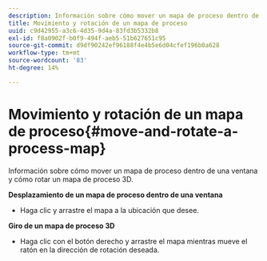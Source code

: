 ```yaml
---
description: Información sobre cómo mover un mapa de proceso dentro de una ventana y cómo rotar un mapa de proceso 3D.
title: Movimiento y rotación de un mapa de proceso
uuid: c9d42955-a3c6-4d35-9d4a-83fd3b5332b8
exl-id: f8a0902f-b0f9-494f-aeb5-51b627651c95
source-git-commit: d9df90242ef96188f4e4b5e6d04cfef196b0a628
workflow-type: tm+mt
source-wordcount: '83'
ht-degree: 14%

---
```


# Movimiento y rotación de un mapa de proceso{#move-and-rotate-a-process-map}

Información sobre cómo mover un mapa de proceso dentro de una ventana y cómo rotar un mapa de proceso 3D.

**Desplazamiento de un mapa de proceso dentro de una ventana**

* Haga clic y arrastre el mapa a la ubicación que desee.

**Giro de un mapa de proceso 3D**

* Haga clic con el botón derecho y arrastre el mapa mientras mueve el ratón en la dirección de rotación deseada.
